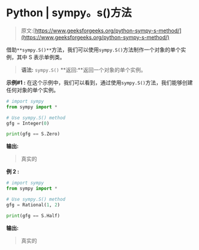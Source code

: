 # Python | sympy。s()方法

> 原文:[https://www.geeksforgeeks.org/python-sympy-s-method/](https://www.geeksforgeeks.org/python-sympy-s-method/)

借助`**sympy.S()**`方法，我们可以使用`sympy.S()`方法制作一个对象的单个实例，其中 S 表示单例类。

> **语法:** `sympy.S()`
> **返回:**返回一个对象的单个实例。

**示例#1 :**
在这个示例中，我们可以看到，通过使用`sympy.S()`方法，我们能够创建任何对象的单个实例。

```py
# import sympy
from sympy import *

# Use sympy.S() method
gfg = Integer(0)

print(gfg == S.Zero)
```

**输出:**

> 真实的

**例 2 :**

```py
# import sympy
from sympy import *

# Use sympy.S() method
gfg = Rational(1, 2)

print(gfg == S.Half)
```

**输出:**

> 真实的